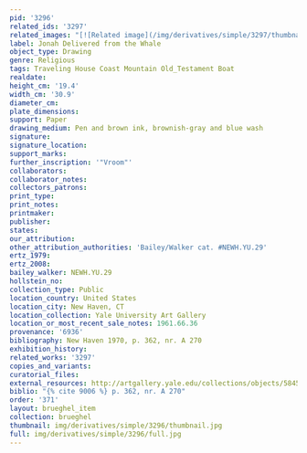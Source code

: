 ```yaml
---
pid: '3296'
related_ids: '3297'
related_images: "[![Related image](/img/derivatives/simple/3297/thumbnail.jpg)](/brughel/3297)"
label: Jonah Delivered from the Whale
object_type: Drawing
genre: Religious
tags: Traveling House Coast Mountain Old_Testament Boat
realdate: 
height_cm: '19.4'
width_cm: '30.9'
diameter_cm: 
plate_dimensions: 
support: Paper
drawing_medium: Pen and brown ink, brownish-gray and blue wash
signature: 
signature_location: 
support_marks: 
further_inscription: '"Vroom"'
collaborators: 
collaborator_notes: 
collectors_patrons: 
print_type: 
print_notes: 
printmaker: 
publisher: 
states: 
our_attribution: 
other_attribution_authorities: 'Bailey/Walker cat. #NEWH.YU.29'
ertz_1979: 
ertz_2008: 
bailey_walker: NEWH.YU.29
hollstein_no: 
collection_type: Public
location_country: United States
location_city: New Haven, CT
location_collection: Yale University Art Gallery
location_or_most_recent_sale_notes: 1961.66.36
provenance: '6936'
bibliography: New Haven 1970, p. 362, nr. A 270
exhibition_history: 
related_works: '3297'
copies_and_variants: 
curatorial_files: 
external_resources: http://artgallery.yale.edu/collections/objects/58454
biblio: "{% cite 9006 %} p. 362, nr. A 270"
order: '371'
layout: brueghel_item
collection: brueghel
thumbnail: img/derivatives/simple/3296/thumbnail.jpg
full: img/derivatives/simple/3296/full.jpg
---
```

